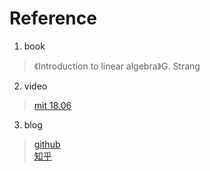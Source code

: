 # Reference
1. book
> 《Introduction to linear algebra》G. Strang
2. video 
> [mit 18.06](https://www.bilibili.com/video/BV16Z4y1U7oU?p=1&vd_source=34813300d78b998736ee352b904b5693)
3. blog
> [github](https://github.com/MLNLP-World/MIT-Linear-Algebra-Notes)  
> [知乎](https://zhuanlan.zhihu.com/p/45707832)
